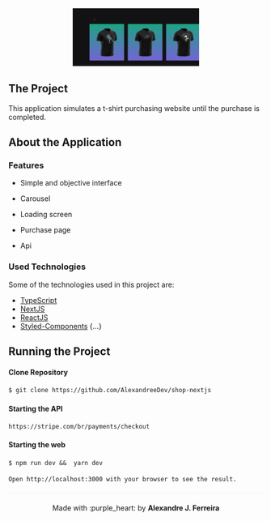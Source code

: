 <div align="center" style="margin-bottom: 20px;">
<img alt="shop" src="src/assets/shopnextpng.png" width="250" heigth="250"/>
</div>

<div align="center" style="margin: 20px;">

</div>

## The Project

This application simulates a t-shirt purchasing website until the purchase is completed.

##  About the Application

###  Features

- Simple and objective interface

- Carousel

- Loading screen

- Purchase page

- Api


###  Used Technologies

Some of the technologies used in this project are:
- [TypeScript](https://www.typescriptlang.org/)
- [NextJS](https://nextjs.org/)
- [ReactJS](https://pt-br.reactjs.org/)
- [Styled-Components](https://styled-components.com/)
{...}

## Running the Project
#### Clone Repository
```sh
$ git clone https://github.com/AlexandreeDev/shop-nextjs

```
#### Starting the API



```
https://stripe.com/br/payments/checkout
```
#### Starting the web
```
$ npm run dev &&  yarn dev

Open http://localhost:3000 with your browser to see the result.
```

<p align="center" style="margin-top: 20px; border-top: 1px solid #eee; padding-top: 20px;">Made with :purple_heart: by <strong> Alexandre J. Ferreira</strong> </p>